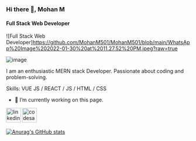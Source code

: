 
### Hi there 👋, Mohan M
#### Full Stack Web Developer
![Full Stack Web Developer]https://github.com/MohanM501/MohanM501/blob/main/WhatsApp%20Image%202022-01-30%20at%2011.27.52%20PM.jpeg?raw=true

![image](https://user-images.githubusercontent.com/107466981/195967062-c257f8eb-c983-4c23-bd35-8c4e2000e2bb.png)


I am an enthusiastic MERN stack Developer. Passionate about coding and problem-solving.

Skills: VUE JS / REACT / JS / HTML / CSS

- 🔭 I’m currently working on this page. 


[<img src='https://cdn.jsdelivr.net/npm/simple-icons@3.0.1/icons/linkedin.svg' alt='linkedin' height='40'>](https://www.linkedin.com/in/https://www.linkedin.com/in/mohan-m-connect//)  [<img src='https://cdn.jsdelivr.net/npm/simple-icons@3.0.1/icons/codesandbox.svg' alt='codesandbox' height='40'>](https://codesandbox.io/u/https://codesandbox.io/dashboard/recent?workspace=1079bd74-3468-4047-b898-1fb97d27d927)  



[![Anurag's GitHub stats](https://github-readme-stats.vercel.app/api?username=MohanM501)](https://github.com/anuraghazra/github-readme-stats)
